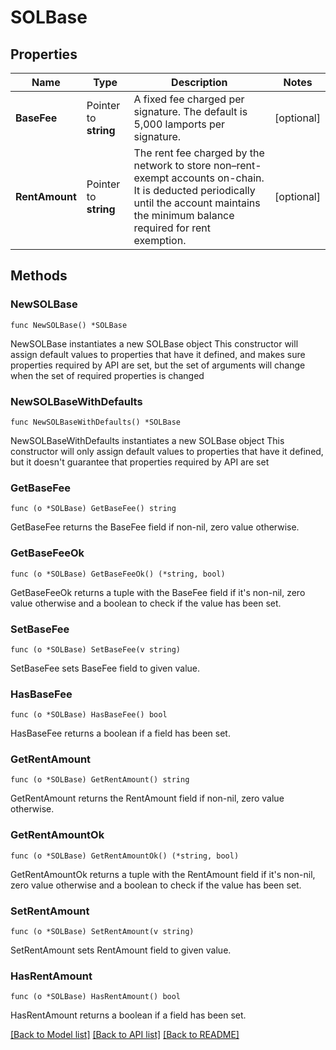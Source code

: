 # SOLBase

## Properties

Name | Type | Description | Notes
------------ | ------------- | ------------- | -------------
**BaseFee** | Pointer to **string** | A fixed fee charged per signature. The default is 5,000 lamports per signature. | [optional] 
**RentAmount** | Pointer to **string** | The rent fee charged by the network to store non–rent-exempt accounts on-chain. It is deducted periodically until the account maintains the minimum balance required for rent exemption. | [optional] 

## Methods

### NewSOLBase

`func NewSOLBase() *SOLBase`

NewSOLBase instantiates a new SOLBase object
This constructor will assign default values to properties that have it defined,
and makes sure properties required by API are set, but the set of arguments
will change when the set of required properties is changed

### NewSOLBaseWithDefaults

`func NewSOLBaseWithDefaults() *SOLBase`

NewSOLBaseWithDefaults instantiates a new SOLBase object
This constructor will only assign default values to properties that have it defined,
but it doesn't guarantee that properties required by API are set

### GetBaseFee

`func (o *SOLBase) GetBaseFee() string`

GetBaseFee returns the BaseFee field if non-nil, zero value otherwise.

### GetBaseFeeOk

`func (o *SOLBase) GetBaseFeeOk() (*string, bool)`

GetBaseFeeOk returns a tuple with the BaseFee field if it's non-nil, zero value otherwise
and a boolean to check if the value has been set.

### SetBaseFee

`func (o *SOLBase) SetBaseFee(v string)`

SetBaseFee sets BaseFee field to given value.

### HasBaseFee

`func (o *SOLBase) HasBaseFee() bool`

HasBaseFee returns a boolean if a field has been set.

### GetRentAmount

`func (o *SOLBase) GetRentAmount() string`

GetRentAmount returns the RentAmount field if non-nil, zero value otherwise.

### GetRentAmountOk

`func (o *SOLBase) GetRentAmountOk() (*string, bool)`

GetRentAmountOk returns a tuple with the RentAmount field if it's non-nil, zero value otherwise
and a boolean to check if the value has been set.

### SetRentAmount

`func (o *SOLBase) SetRentAmount(v string)`

SetRentAmount sets RentAmount field to given value.

### HasRentAmount

`func (o *SOLBase) HasRentAmount() bool`

HasRentAmount returns a boolean if a field has been set.


[[Back to Model list]](../README.md#documentation-for-models) [[Back to API list]](../README.md#documentation-for-api-endpoints) [[Back to README]](../README.md)


